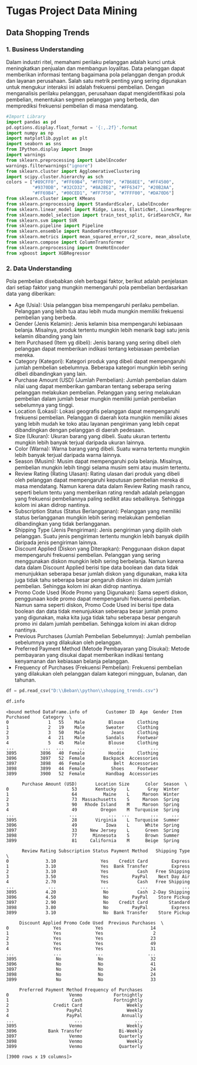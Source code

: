 # Tugas Project Data Mining
## Data Shopping Trends
### 1. Business Understanding
Dalam industri ritel, memahami perilaku pelanggan adalah kunci untuk meningkatkan penjualan dan membangun loyalitas. Data pelanggan dapat memberikan informasi tentang bagaimana pola pelanggan dengan produk dan layanan perusahaan. Salah satu metrik penting yang sering digunakan untuk mengukur interaksi ini adalah frekuensi pembelian. Dengan menganalisis perilaku pelanggan, perusahaan dapat mengidentifikasi pola pembelian, menentukan segmen pelanggan yang berbeda, dan memprediksi frekuensi pembelian di masa mendatang.
```python
#Import Library
import pandas as pd
pd.options.display.float_format = '{:,.2f}'.format
import numpy as np
import matplotlib.pyplot as plt
import seaborn as sns
from IPython.display import Image
import warnings
from sklearn.preprocessing import LabelEncoder
warnings.filterwarnings("ignore")
from sklearn.cluster import AgglomerativeClustering
import scipy.cluster.hierarchy as sch
colors = ["#89CFF0", "#FF69B4", "#FFD700", "#7B68EE", "#FF4500",
          "#9370DB", "#32CD32", "#8A2BE2", "#FF6347", "#20B2AA",
          "#FF69B4", "#00CED1", "#FF7F50", "#7FFF00", "#DA70D6"]
from sklearn.cluster import KMeans
from sklearn.preprocessing import StandardScaler, LabelEncoder
from sklearn.linear_model import Ridge, Lasso, ElasticNet, LinearRegression, LogisticRegression
from sklearn.model_selection import train_test_split, GridSearchCV, RandomizedSearchCV, cross_val_score, RepeatedStratifiedKFold
from sklearn.svm import SVR
from sklearn.pipeline import Pipeline
from sklearn.ensemble import RandomForestRegressor
from sklearn.metrics import mean_squared_error,r2_score, mean_absolute_error, precision_score, recall_score, f1_score, accuracy_score, roc_auc_score, classification_report, confusion_matrix, roc_curve, auc
from sklearn.compose import ColumnTransformer
from sklearn.preprocessing import OneHotEncoder
from xgboost import XGBRegressor
```
### 2. Data Understanding
Pola pembelian disebabkan oleh berbagai faktor, berikut adalah penjelasan dari setiap faktor yang mungkin memengaruhi pola pembelian berdasarkan data yang diberikan:

- Age (Usia): Usia pelanggan bisa mempengaruhi perilaku pembelian. Pelanggan yang lebih tua atau lebih muda mungkin memiliki frekuensi pembelian yang berbeda.
- Gender (Jenis Kelamin): Jenis kelamin bisa mempengaruhi kebiasaan belanja. Misalnya, produk tertentu mungkin lebih menarik bagi satu jenis kelamin dibanding yang lain
- Item Purchased (Item yg dibeli): Jenis barang yang sering dibeli oleh pelanggan dapat memberikan indikasi tentang kebiasaan pembelian mereka.
- Category (Kategori): Kategori produk yang dibeli dapat mempengaruhi jumlah pembelian sebelumnya. Beberapa kategori mungkin lebih sering dibeli dibandingkan yang lain.
- Purchase Amount (USD) (Jumlah Pembelian): Jumlah pembelian dalam nilai uang dapat memberikan gambaran tentang seberapa sering pelanggan melakukan pembelian. Pelanggan yang sering melakukan pembelian dalam jumlah besar mungkin memiliki jumlah pembelian sebelumnya yang tinggi.
- Location (Lokasi): Lokasi geografis pelanggan dapat mempengaruhi frekuensi pembelian. Pelanggan di daerah kota mungkin memiliki akses yang lebih mudah ke toko atau layanan pengiriman yang lebih cepat dibandingkan dengan pelanggan di daerah pedesaan.
- Size (Ukuran): Ukuran barang yang dibeli. Suatu ukuran tertentu mungkin lebih banyak terjual daripada ukuran lainnya.
- Color (Warna): Warna barang yang dibeli. Suatu warna tertentu mungkin lebih banyak terjual daripada warna lainnya.
- Season (Musim): Musim dapat mempengaruhi pola belanja. Misalnya, pembelian mungkin lebih tinggi selama musim semi atau musim tertentu.
- Review Rating (Rating Ulasan): Rating ulasan dari produk yang dibeli oleh pelanggan dapat mempengaruhi keputusan pembelian mereka di masa mendatang. Namun karena data dalam Review Rating masih rancu, seperti belum tentu yang memberikan rating rendah adalah pelanggan yang frekuensi pembeliannya paling sedikit atau sebaliknya. Sehingga kolom ini akan didrop nantinya.
- Subscription Status (Status Berlangganan): Pelanggan yang memiliki status berlangganan mungkin lebih sering melakukan pembelian dibandingkan yang tidak berlangganan.
- Shipping Type (Jenis Pengiriman): Jenis pengiriman yang dipilih oleh pelanggan. Suatu jenis pengiriman tertentu mungkin lebih banyak dipilih daripada jenis pengiriman lainnya.
- Discount Applied (Diskon yang Diterapkan): Penggunaan diskon dapat mempengaruhi frekuensi pembelian. Pelanggan yang sering menggunakan diskon mungkin lebih sering berbelanja. Namun karena data dalam Discount Applied berisi tipe data boolean dan data tidak menunjukkan seberapa besar jumlah diskon yang digunakan, maka kita juga tidak tahu seberapa besar pengaruh diskon ini dalam jumlah pembelian. Sehingga kolom ini akan didrop nantinya.
- Promo Code Used (Kode Promo yang Digunakan): Sama seperti diskon, penggunaan kode promo dapat mempengaruhi frekuensi pembelian. Namun sama seperti diskon, Promo Code Used ini berisi tipe data boolean dan data tidak menunjukkan seberapa besar jumlah promo yang digunakan, maka kita juga tidak tahu seberapa besar pengaruh promo ini dalam jumlah pembelian. Sehingga kolom ini akan didrop nantinya.
- Previous Purchases (Jumlah Pembelian Sebelumnya): Jumlah pembelian sebelumnya yang dilakukan oleh pelanggan. 
- Preferred Payment Method (Metode Pembayaran yang Disukai): Metode pembayaran yang disukai dapat memberikan indikasi tentang kenyamanan dan kebiasaan belanja pelanggan.
- Frequency of Purchases (Frekuensi Pembelian): Frekuensi pembelian yang dilakukan oleh pelanggan dalam kategori mingguan, bulanan, dan tahunan.
```python
df = pd.read_csv("D:\\Beban\\python\\shopping_trends.csv")
```
```python
df.info
```




    <bound method DataFrame.info of       Customer ID  Age  Gender Item Purchased     Category  \
    0               1   55    Male         Blouse     Clothing   
    1               2   19    Male        Sweater     Clothing   
    2               3   50    Male          Jeans     Clothing   
    3               4   21    Male        Sandals     Footwear   
    4               5   45    Male         Blouse     Clothing   
    ...           ...  ...     ...            ...          ...   
    3895         3896   40  Female         Hoodie     Clothing   
    3896         3897   52  Female       Backpack  Accessories   
    3897         3898   46  Female           Belt  Accessories   
    3898         3899   44  Female          Shoes     Footwear   
    3899         3900   52  Female        Handbag  Accessories   
    
          Purchase Amount (USD)       Location Size      Color  Season  \
    0                        53       Kentucky    L       Gray  Winter   
    1                        64          Maine    L     Maroon  Winter   
    2                        73  Massachusetts    S     Maroon  Spring   
    3                        90   Rhode Island    M     Maroon  Spring   
    4                        49         Oregon    M  Turquoise  Spring   
    ...                     ...            ...  ...        ...     ...   
    3895                     28       Virginia    L  Turquoise  Summer   
    3896                     49           Iowa    L      White  Spring   
    3897                     33     New Jersey    L      Green  Spring   
    3898                     77      Minnesota    S      Brown  Summer   
    3899                     81     California    M      Beige  Spring   
    
          Review Rating Subscription Status Payment Method   Shipping Type  \
    0              3.10                 Yes    Credit Card         Express   
    1              3.10                 Yes  Bank Transfer         Express   
    2              3.10                 Yes           Cash   Free Shipping   
    3              3.50                 Yes         PayPal    Next Day Air   
    4              2.70                 Yes           Cash   Free Shipping   
    ...             ...                 ...            ...             ...   
    3895           4.20                  No           Cash  2-Day Shipping   
    3896           4.50                  No         PayPal    Store Pickup   
    3897           2.90                  No    Credit Card        Standard   
    3898           3.80                  No         PayPal         Express   
    3899           3.10                  No  Bank Transfer    Store Pickup   
    
         Discount Applied Promo Code Used  Previous Purchases  \
    0                 Yes             Yes                  14   
    1                 Yes             Yes                   2   
    2                 Yes             Yes                  23   
    3                 Yes             Yes                  49   
    4                 Yes             Yes                  31   
    ...               ...             ...                 ...   
    3895               No              No                  32   
    3896               No              No                  41   
    3897               No              No                  24   
    3898               No              No                  24   
    3899               No              No                  33   
    
         Preferred Payment Method Frequency of Purchases  
    0                       Venmo            Fortnightly  
    1                        Cash            Fortnightly  
    2                 Credit Card                 Weekly  
    3                      PayPal                 Weekly  
    4                      PayPal               Annually  
    ...                       ...                    ...  
    3895                    Venmo                 Weekly  
    3896            Bank Transfer              Bi-Weekly  
    3897                    Venmo              Quarterly  
    3898                    Venmo                 Weekly  
    3899                    Venmo              Quarterly  
    
    [3900 rows x 19 columns]>

